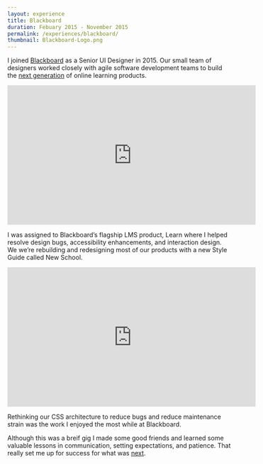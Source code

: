 ```yaml
---
layout: experience
title: Blackboard
duration: Febuary 2015 - November 2015
permalink: /experiences/blackboard/
thumbnail: Blackboard-Logo.png
---
```


I joined [Blackboard](https://blackboard.com) as a Senior UI Designer in 2015. Our small team of designers worked closely with agile software development teams to build the [next generation](https://help.blackboard.com/Learn/Instructor/Getting_Started/What_Is_Ultra) of online learning products. 

<div class="iframe__container">
  <iframe width="560" height="315" src="https://www.youtube.com/embed/dm0MGnG64_E" frameborder="0" allow="accelerometer; autoplay; clipboard-write; encrypted-media; gyroscope; picture-in-picture" allowfullscreen></iframe>
</div>

I was assigned to Blackboard’s flagship LMS product, Learn where I helped resolve design bugs, accessibility enhancements, and interaction design. We we’re rebuilding and redesigning most of our products with a new Style Guide called New School.

<div class="iframe__container">
  <iframe width="560" height="315" src="https://www.youtube.com/embed/QdaiobIyUhI" frameborder="0" allow="accelerometer; autoplay; clipboard-write; encrypted-media; gyroscope; picture-in-picture" allowfullscreen></iframe>
</div>

Rethinking our CSS architecture to reduce bugs and reduce maintenance strain was the work I enjoyed the most while at Blackboard. 

Although this was a breif gig I made some good friends and learned some valuable lessons in communication, setting expectations, and patience. That really set me up for success for what was [next](/experiences/cengage).


